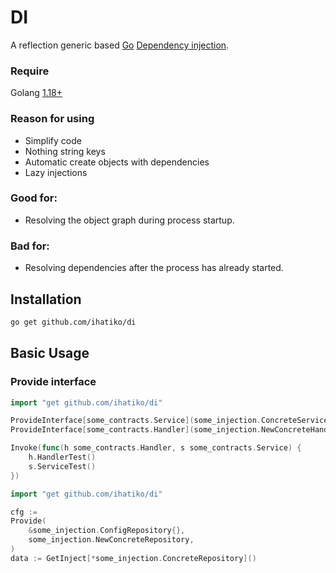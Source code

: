 # DI
A reflection generic based [Go](http://golang.org) [Dependency injection](https://en.wikipedia.org/wiki/Dependency_injection).
### Require
Golang [1.18+](https://go.dev/blog/go1.18)

### Reason for using
* Simplify code
* Nothing string keys 
* Automatic create objects with dependencies
* Lazy injections

### Good for:

* Resolving the object graph during process startup.

### Bad for:

* Resolving dependencies after the process has already started.


## Installation

```bash
go get github.com/ihatiko/di
```

## Basic Usage

### Provide interface
```go
import "get github.com/ihatiko/di"

ProvideInterface[some_contracts.Service](some_injection.ConcreteService{})
ProvideInterface[some_contracts.Handler](some_injection.NewConcreteHandler)

Invoke(func(h some_contracts.Handler, s some_contracts.Service) {
    h.HandlerTest()
    s.ServiceTest()
})
```

```go
import "get github.com/ihatiko/di"

cfg := 
Provide(
    &some_injection.ConfigRepository{},
    some_injection.NewConcreteRepository,
)
data := GetInject[*some_injection.ConcreteRepository]()
```